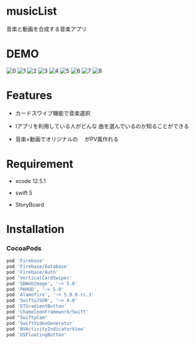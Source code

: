 # musicList
音楽と動画を合成する音楽アプリ

# DEMO

![0](https://user-images.githubusercontent.com/65348333/131235014-741ed263-8d96-4427-ac5f-47d581b44de8.PNG)
![1](https://user-images.githubusercontent.com/65348333/131235022-246bcec7-0167-4dc3-8827-65c1cb9790ac.PNG)
![2](https://user-images.githubusercontent.com/65348333/131235025-9246c7f9-945e-4d5d-baf6-ca7c37a12909.PNG)
![3](https://user-images.githubusercontent.com/65348333/131235028-70f5d69a-fce5-4e70-a556-f0b5ae44132e.PNG)
![4](https://user-images.githubusercontent.com/65348333/131235082-c3ea7269-6e8b-42e7-b092-f4e2a423ff1f.PNG)
![5](https://user-images.githubusercontent.com/65348333/131235083-8e390a78-832d-4f04-95b3-c67fdd7ac094.PNG)
![6](https://user-images.githubusercontent.com/65348333/131235086-ffae3ec1-c4a5-428f-b91d-84932dec9f33.PNG)
![7](https://user-images.githubusercontent.com/65348333/131235087-5a6c41fe-49bd-4361-be49-ac217d6a921f.PNG)
![8](https://user-images.githubusercontent.com/65348333/131235089-69a18b74-c336-472d-ac8d-e460e5e15c06.PNG)

# Features
* カードスワイプ機能で音楽選択

* Iアプリを利用している人がどんな
曲を選んでいるのか知ることができる

* 音楽×動画でオリジナルの
　がPV風作れる


# Requirement

* xcode 12.5.1

* swift 5

* StoryBoard

# Installation
### CocoaPods
```ruby
pod 'Firebase'
pod 'Firebase/Database'
pod 'Firebase/Auth'
pod 'VerticalCardSwiper'
pod 'SDWebImage', '~> 5.0'
pod 'PKHUD', '~> 5.0'
pod 'Alamofire', '~> 5.0.0-rc.3'
pod 'SwiftyJSON', '~> 4.0'
pod 'DTGradientButton'
pod 'ChameleonFramework/Swift'
pod "SwiftyCam"
pod 'SwiftVideoGenerator'
pod 'NVActivityIndicatorView'
pod 'DSFloatingButton'
```
